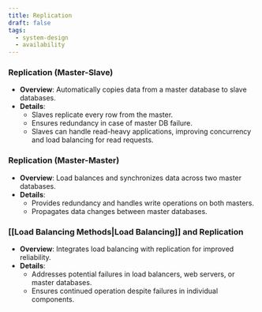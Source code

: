 ```yaml
---
title: Replication
draft: false
tags:
  - system-design
  - availability
---
```

### Replication (Master-Slave)

- **Overview**: Automatically copies data from a master database to slave databases.
- **Details**:
    - Slaves replicate every row from the master.
    - Ensures redundancy in case of master DB failure.
    - Slaves can handle read-heavy applications, improving concurrency and load balancing for read requests.

### Replication (Master-Master)

- **Overview**: Load balances and synchronizes data across two master databases.
- **Details**:
    - Provides redundancy and handles write operations on both masters.
    - Propagates data changes between master databases.

### [[Load Balancing Methods|Load Balancing]] and Replication

- **Overview**: Integrates load balancing with replication for improved reliability.
- **Details**:
    - Addresses potential failures in load balancers, web servers, or master databases.
    - Ensures continued operation despite failures in individual components.
